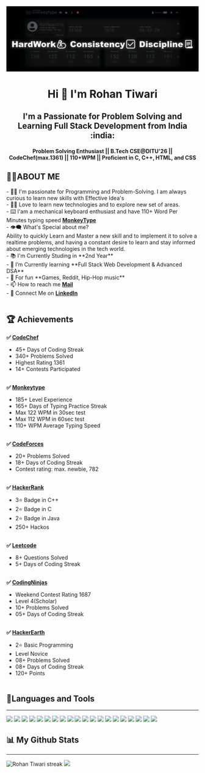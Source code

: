 <img src="background_1.png">
<h1 align="center"> Hi 👋 I'm <b>Rohan Tiwari</b></h1>
<h2 align="center"><b>I'm a Passionate for Problem Solving and Learning Full Stack Development from India :india:</b></h2>
<h4 align="center"><b>Problem Solving Enthusiast || B.Tech CSE@DITU'26 || CodeChef(max.1361) || 110+WPM || Proficient in C, C++, HTML, and CSS
</b></h4> 

<h2>🙋‍♂️ABOUT ME</h2>
- 🧑‍🎓 I'm passionate for Programming and Problem-Solving. I am always curious to learn new skills with Effective Idea's<br>
- 👨‍💻 Love to learn new technologies and to explore new set of areas.<br>
- ⌨️ I'am a mechanical keyboard enthusiast and have 110+ Word Per Minutes typing speed <a href="https://monkeytype.com/profile/RonSpectre"><b>MonkeyType</b></a><br>
- 👁‍🗨 What's Special about me? <br>
Ability to quickly Learn and Master a new skill and to implement it to solve a realtime problems, and having a constant desire to learn and stay informed about emerging technologies in the tech world.<br>
- 📚 I'm Currently Studing in **2nd Year**<br>
- 📘 I’m Currently learning **Full Stack Web Development & Advanced DSA**<br>
- 🎈 For fun **Games, Reddit, Hip-Hop music**<br>
- 📫 How to reach me <a href="mailto:rohantiwari2709@gmail.com"><b>Mail</b></a><br>
- 🔗 Connect Me on <a href="https://www.linkedin.com/in/rohan-tiwarii/"><b>LinkedIn</b></a><br> <br>

<h2>🏆 Achievements</h2>

<b>✅ <a href= "https://www.codechef.com/users/rohantiwari">CodeChef</a></b><br>
- 45+ Days of Coding Streak<br>
- 340+ Problems Solved<br>
- Highest Rating 1361<br>
- 14+ Contests Participated <br><br>

<b>✅ <a href= "https://monkeytype.com/profile/RohanTiwari">Monkeytype</a></b><br> 
- 185+ Level Experience<br>
- 165+ Days of Typing Practice Streak<br>
- Max 122 WPM in 30sec test<br>
- Max 112 WPM in 60sec test<br>
- 110+ WPM Average Typing Speed<br><br>

<b>✅ <a href= "https://codeforces.com/profile/tiwarirohan">CodeForces</a></b><br> 
- 20+ Problems Solved<br>
- 18+ Days of Coding Streak<br>
- Contest rating: max. newbie, 782<br><br>

<b>✅ <a href= "https://www.hackerrank.com/rohantiwari2709?hr_r=1">HackerRank</a></b><br> 
- 3⭐ Badge in C++<br>
- 2⭐ Badge in C<br>
- 2⭐ Badge in Java<br>
- 250+ Hackos<br><br>

<b>✅ <a href= "https://leetcode.com/rohantiwari2709/">Leetcode</a></b><br> 
- 8+ Questions Solved<br>
- 5+ Days of Coding Streak<br><br>

<b>✅ <a href= "https://www.codingninjas.com/studio/profile/rohan_tiwari">CodingNinjas</a></b><br> 
- Weekend Contest Rating 1687<br>
- Level 4(Scholar)<br>
- 10+ Problems Solved<br>
- 05+ Days of Coding Streak<br><br>

<b>✅ <a href= "https://www.hackerearth.com/@rohantiwari2709">HackerEarth</a></b><br> 
- 2⭐ Basic Programming<br>
- Level Novice<br>
- 08+ Problems Solved<br>
- 08+ Days of Coding Streak<br>
- 120+ Points<br><br>

<h2>🚀Languages and Tools</h2> <hr>
<p align="left"> 
    <img src="https://img.icons8.com/?size=512&id=40669&format=png" width="100px" height="auto"/>
    <img src="https://img.icons8.com/?size=512&id=40670&format=png" width="100px" height="auto"/>
    <img src="https://img.icons8.com/?size=512&id=13679&format=png" width="100px" height="auto"/>
    <img src="https://img.icons8.com/?size=512&id=61466&format=png" width="100px" height="auto"/>
    <img src="https://img.icons8.com/?size=512&id=9OGIyU8hrxW5&format=png" width="100px" height="auto"/>
    <img src="https://img.icons8.com/?size=512&id=20906&format=png" width="100px" height="auto"/>
    <img src="https://img.icons8.com/?size=512&id=12599&format=png" width="100px" height="auto"/>
    <img src="https://img.icons8.com/?size=512&id=20909&format=png" width="100px" height="auto"/>
    <img src="https://img.icons8.com/?size=512&id=21278&format=png" width="100px" height="auto"/>
    <img src="https://img.icons8.com/?size=512&id=F6H2fsqXKBwH&format=png" width="100px" height="auto"/>
    <img src="https://img.icons8.com/?size=512&id=gXoJoyTtYXFg&format=png" width="100px" height="auto"/>
    <img src="https://img.icons8.com/?size=512&id=-5h34CbaUb09&format=png" width="100px" height="auto"/>
    <img src="https://img.icons8.com/?size=512&id=O4SEeX66BY8o&format=png" width="100px" height="auto"/>
    <img src="https://img.icons8.com/?size=512&id=YSy0lU4Y0X4z&format=png" width="100px" height="auto"/>
    <img src="https://img.icons8.com/?size=512&id=mT2bzIQRdfpR&format=png" width="100px" height="auto"/>
    <img src="https://img.icons8.com/?size=512&id=AbQBhN9v62Ob&format=png" width="100px" height="auto"/>
    <img src="https://upload.wikimedia.org/wikipedia/commons/e/e8/HackerEarth_logo.png" width="100px" height="auto"/>
    <img src="https://img.icons8.com/?size=512&id=6RHskkZGRABM&format=png" width="100px" height="auto"/>
    <img src="https://typingstats.com/partners/monkeytype.png" width="100px" height="auto"/>
    <img src="https://yt3.googleusercontent.com/kv5nH1CBnmIJ-1g2hmmTm_GekJfaYothHb1HmgAU8IB9zdu3y7vVVtCTEGPqs_dHbr0XEB_anyM=s900-c-k-c0x00ffffff-no-rj" width="100px" height="auto"/>
</p>



<h2>📊 My Github Stats</h2>
<hr>
    <p align="centre">   <a> <img title="🔥 Get streak stats for your profile at git.io/streak-stats" alt="Rohan Tiwari streak" src="https://github-readme-streak-stats.herokuapp.com/?user=mairohanhoon&theme=black-ice&hide_border=true&stroke=0000&background=060A0CD0"/></a
  </p>

<picture>
  <source
    srcset="https://github-readme-stats.vercel.app/api?username=mairohanhoon&show_icons=true&theme=tokyonight"
    media="(prefers-color-scheme: dark)"
  />
  <source
    srcset="https://github-readme-stats.vercel.app/api?username=mairohanhoon&show_icons=true"
    media="(prefers-color-scheme: light), (prefers-color-scheme: no-preference)"
  />
  <img src="https://github-readme-stats.vercel.app/api?username=mairohanhoon&show_icons=true" />
</picture>


<br>
<!-- <a href="https://github.com/mairohanhoon/github-readme-stats"><img alt="Rohan Tiwari Github Stats" src="https://github-readme-stats.vercel.app/api?username=mairohanhoon&show_icons=true&count_private=true&theme=react&hide_border=true&bg_color=0D1117" /></a>
  <a href="https://github.com/mairohanhoon/github-readme-stats"><img alt="Rohan Tiwari Top Languages" src="https://github-readme-stats.vercel.app/api/top-langs/?username=mairohanhoon&langs_count=8&count_private=true&layout=compact&theme=react&hide_border=true&bg_color=0D1117" /></a>
  <br/>
  <b>Note:</b> Top languages is only a metric of the languages my public code consists of and doesn't reflect experience or skill level. -->

<br/>
